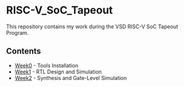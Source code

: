 # RISC-V_SoC_Tapeout

This repository contains my work during the VSD RISC-V SoC Tapeout Program.

## Contents
- [Week0](./Week0/README.md) - Tools Installation
- [Week1](./Week1/README.md) - RTL Design and Simulation
- [Week2](./Week2/README.md) - Synthesis and Gate-Level Simulation
